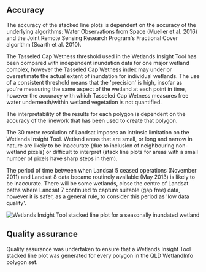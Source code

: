 ## Accuracy

The accuracy of the stacked line plots is dependent on the accuracy of the underlying algorithms: Water Observations from Space (Mueller et al. 2016) and the Joint Remote Sensing Research Program's Fractional Cover algorithm (Scarth et al. 2010). 

The Tasseled Cap Wetness threshold used in the Wetlands Insight Tool has been compared with independent inundation data for one major wetland complex, however the Tasseled Cap Wetness index may under or overestimate the actual extent of inundation for individual wetlands.  The use of a consistent threshold means that the 'precision' is high, insofar as you're measuring the same aspect of the wetland at each point in time, however the accuracy with which Tasseled Cap Wetness measures free water underneath/within wetland vegetation is not quantified.

The interpretability of the results for each polygon is dependent on the accuracy of the linework that has been used to create that polygon.  

The 30 metre resolution of Landsat imposes an intrinsic limitation on the Wetlands Insight Tool.  Wetland areas that are small, or long and narrow in nature are likely to be inaccurate (due to inclusion of neighbouring non-wetland pixels) or difficult to interpret (stack line plots for areas with a small number of pixels have sharp steps in them).

The period of time between when Landsat 5 ceased operations (November 2011) and Landsat 8 data became routinely available (May 2013) is likely to be inaccurate.  There will be some wetlands, close the centre of Landsat paths where Landsat 7 continued to capture suitable (gap free) data, however it is safer, as a general rule, to consider this period as 'low data quality'.

![Wetlands Insight Tool stacked line plot for a seasonally inundated wetland](/_media/cmi/72035_EDWARD_RIVER_2a_sml_0.jpg)

## Quality assurance

Quality assurance was undertaken to ensure that a Wetlands Insight Tool stacked line plot was generated for every polygon in the QLD WetlandInfo polygon set.

